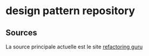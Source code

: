 # design pattern repository

## Sources
La source principale actuelle est le site [refactoring guru](https://refactoring.guru/fr)
